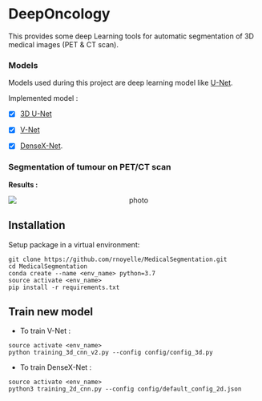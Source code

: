 # DeepOncology

This provides some deep Learning tools for automatic segmentation of 3D medical images (PET & CT scan).

### Models
Models used during this project are deep learning model like [U-Net](https://arxiv.org/abs/1505.04597). 

Implemented model :

- [x] [3D U-Net](https://arxiv.org/abs/1606.06650)
- [x] [V-Net](https://arxiv.org/abs/1606.04797)
- [x] [DenseX-Net](https://ieeexplore.ieee.org/stamp/stamp.jsp?arnumber=8946601).


### Segmentation of tumour on PET/CT scan

**Results :**

<p align="center">
<img style="display: block; margin: auto;" alt="photo" src="./GIF_example_segmentation.gif">
</p>


##  Installation
Setup package in a virtual environment:
```
git clone https://github.com/rnoyelle/MedicalSegmentation.git 
cd MedicalSegmentation
conda create --name <env_name> python=3.7
source activate <env_name>
pip install -r requirements.txt
```

## Train new model
- To train V-Net :
```
source activate <env_name>
python training_3d_cnn_v2.py --config config/config_3d.py
```
- To train DenseX-Net :
```
source activate <env_name>
python3 training_2d_cnn.py --config config/default_config_2d.json 
```



